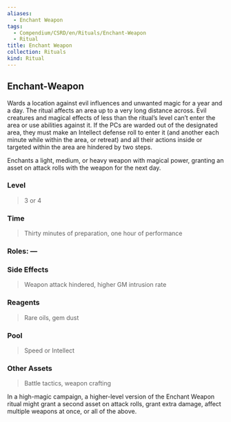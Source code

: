 ```yaml
---
aliases:
  - Enchant Weapon
tags:
  - Compendium/CSRD/en/Rituals/Enchant-Weapon
  - Ritual
title: Enchant Weapon
collection: Rituals
kind: Ritual
---
```

## Enchant-Weapon  
Wards a location against evil influences and unwanted magic for a year and a day. The ritual affects an area up to a very long distance across. Evil creatures and magical effects of less than the ritual’s level can’t enter the area or use abilities against it. If the PCs are warded out of the designated area, they must make an Intellect defense roll to enter it (and another each minute while within the area, or retreat) and all their actions inside or targeted within the area are hindered by two steps.   
  
Enchants a light, medium, or heavy weapon with magical power, granting an asset on attack rolls with the weapon for the next day.   
### Level   
>3 or 4   
### Time   
>Thirty minutes of preparation, one hour of performance   
### Roles: —   
### Side Effects   
>Weapon attack hindered, higher GM intrusion rate  
### Reagents   
>Rare oils, gem dust   
### Pool   
>Speed or Intellect   
### Other Assets   
>Battle tactics, weapon crafting  
  
In a high-magic campaign, a higher-level version of the Enchant Weapon ritual might grant a second asset on attack rolls, grant extra damage, affect multiple weapons at once, or all of the above.  
  
